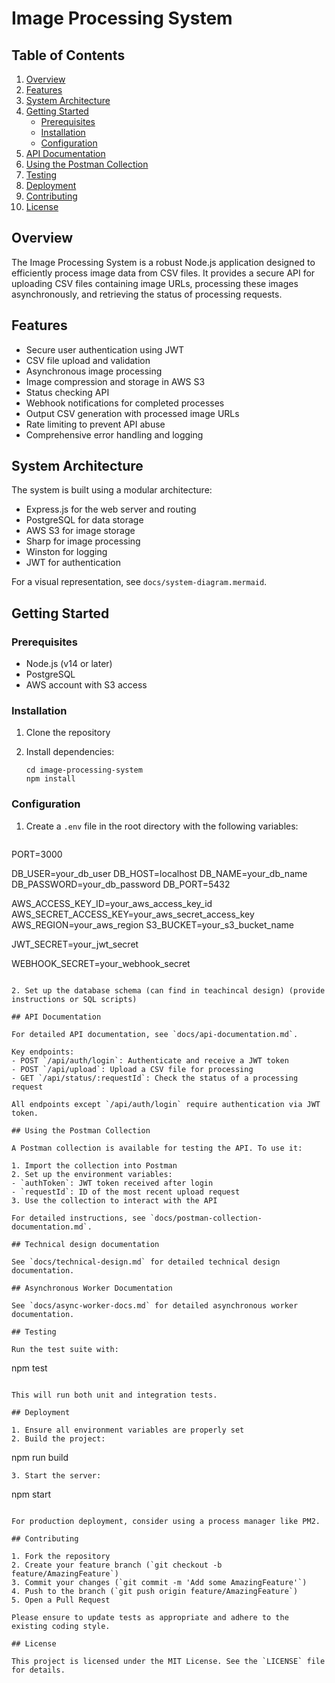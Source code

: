 # Image Processing System

## Table of Contents
1. [Overview](#overview)
2. [Features](#features)
3. [System Architecture](#system-architecture)
4. [Getting Started](#getting-started)
   - [Prerequisites](#prerequisites)
   - [Installation](#installation)
   - [Configuration](#configuration)
5. [API Documentation](#api-documentation)
6. [Using the Postman Collection](#using-the-postman-collection)
7. [Testing](#testing)
8. [Deployment](#deployment)
9. [Contributing](#contributing)
10. [License](#license)

## Overview

The Image Processing System is a robust Node.js application designed to efficiently process image data from CSV files. It provides a secure API for uploading CSV files containing image URLs, processing these images asynchronously, and retrieving the status of processing requests.

## Features

- Secure user authentication using JWT
- CSV file upload and validation
- Asynchronous image processing
- Image compression and storage in AWS S3
- Status checking API
- Webhook notifications for completed processes
- Output CSV generation with processed image URLs
- Rate limiting to prevent API abuse
- Comprehensive error handling and logging

## System Architecture

The system is built using a modular architecture:

- Express.js for the web server and routing
- PostgreSQL for data storage
- AWS S3 for image storage
- Sharp for image processing
- Winston for logging
- JWT for authentication

For a visual representation, see `docs/system-diagram.mermaid`.

## Getting Started

### Prerequisites

- Node.js (v14 or later)
- PostgreSQL
- AWS account with S3 access

### Installation

1. Clone the repository

2. Install dependencies:
   ```
   cd image-processing-system
   npm install
   ```

### Configuration

1. Create a `.env` file in the root directory with the following variables:
   ```
PORT=3000

DB_USER=your_db_user
DB_HOST=localhost
DB_NAME=your_db_name
DB_PASSWORD=your_db_password
DB_PORT=5432

AWS_ACCESS_KEY_ID=your_aws_access_key_id
AWS_SECRET_ACCESS_KEY=your_aws_secret_access_key
AWS_REGION=your_aws_region
S3_BUCKET=your_s3_bucket_name

JWT_SECRET=your_jwt_secret

WEBHOOK_SECRET=your_webhook_secret

   ```

2. Set up the database schema (can find in teachincal design) (provide instructions or SQL scripts)

## API Documentation

For detailed API documentation, see `docs/api-documentation.md`.

Key endpoints:
- POST `/api/auth/login`: Authenticate and receive a JWT token
- POST `/api/upload`: Upload a CSV file for processing
- GET `/api/status/:requestId`: Check the status of a processing request

All endpoints except `/api/auth/login` require authentication via JWT token.

## Using the Postman Collection

A Postman collection is available for testing the API. To use it:

1. Import the collection into Postman
2. Set up the environment variables:
   - `authToken`: JWT token received after login
   - `requestId`: ID of the most recent upload request
3. Use the collection to interact with the API

For detailed instructions, see `docs/postman-collection-documentation.md`.

## Technical design documentation

See `docs/technical-design.md` for detailed technical design documentation.

## Asynchronous Worker Documentation

See `docs/async-worker-docs.md` for detailed asynchronous worker documentation.

## Testing

Run the test suite with:
```
npm test
```

This will run both unit and integration tests.

## Deployment

1. Ensure all environment variables are properly set
2. Build the project:
   ```
   npm run build
   ```
3. Start the server:
   ```
   npm start
   ```

For production deployment, consider using a process manager like PM2.

## Contributing

1. Fork the repository
2. Create your feature branch (`git checkout -b feature/AmazingFeature`)
3. Commit your changes (`git commit -m 'Add some AmazingFeature'`)
4. Push to the branch (`git push origin feature/AmazingFeature`)
5. Open a Pull Request

Please ensure to update tests as appropriate and adhere to the existing coding style.

## License

This project is licensed under the MIT License. See the `LICENSE` file for details.
